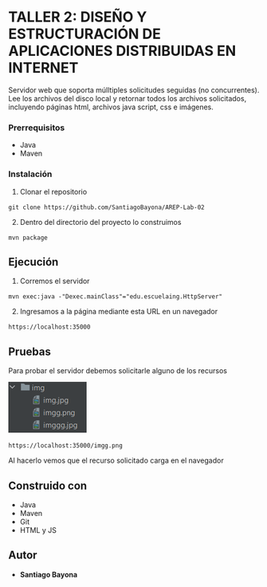 # TALLER 2: DISEÑO Y ESTRUCTURACIÓN DE APLICACIONES DISTRIBUIDAS EN INTERNET

Servidor web que soporta múlltiples solicitudes seguidas (no concurrentes). Lee los archivos del disco local y retornar todos los archivos solicitados, incluyendo páginas html, archivos java script, css e imágenes.

### Prerrequisitos
- Java
- Maven

### Instalación

1. Clonar el repositorio

```
git clone https://github.com/SantiagoBayona/AREP-Lab-02
```

2. Dentro del directorio del proyecto lo construimos

```
mvn package
```

## Ejecución

1. Corremos el servidor

```
mvn exec:java -"Dexec.mainClass"="edu.escuelaing.HttpServer"
```

2. Ingresamos a la página mediante esta URL en un navegador

```
https://localhost:35000
```

## Pruebas

Para probar el servidor debemos solicitarle alguno de los recursos

![src/main/resources/img/](readme/Carpeta.png)

```
https://localhost:35000/imgg.png
```

Al hacerlo vemos que el recurso solicitado carga en el navegador



## Construido con

* Java
* Maven
* Git
* HTML y JS

## Autor

* **Santiago Bayona**
